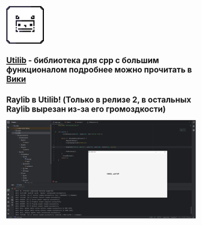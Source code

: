 <img src="/icon/icon128.png" width="100" alt="Иконка">

## [Utilib](https://neexzi.github.io/utilib.github.io/) - библиотека для cpp с большим функционалом подробнее можно прочитать в [Вики](https://github.com/oneon4i/Utilib/wiki)



## Raylib в Utilib! (Только в релизе 2, в остальных Raylib вырезан из-за его громоздкости)
<img src="/icon/helloUltilib.png"  alt="...">
